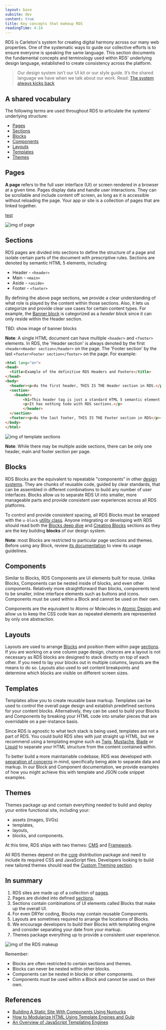```yaml
---
layout: base
subsite: dev
content: true
title: Key concepts that makeup RDS
readingTime: 4:14
---
```

RDS is Carleton's system for creating digital harmony across our many web properties. One of the systematic ways to guide our collective efforts is to ensure everyone is speaking the same language. This section documents the fundamental concepts and terminology used within RDS' underlying design language, established to create consistency across the platform.

> Our design system isn’t our UI kit or our style guide. It’s the shared language we have when we talk about our work. Read: [The system always kicks back](https://ux.shopify.com/the-system-always-kicks-back-d94b945407f2)

## A shared vocabulary

The following terms are used throughout RDS to articulate the systems’ underlying structure:

- [Pages](#pages)
- [Sections](#sections)
- [Blocks](#blocks)
- [Components](#components)
- [Layouts](#layouts)
- [Templates](#templates)
- [Themes](#themes)

## Pages

**A page** refers to the full user interface (UI) or screen rendered in a browser at a given time. Pages display data and handle user interactions. They can be scrollable and include content off screen, as long as it is accessible without reloading the page. Your app or site is a collection of pages that are linked together.

[test]({{site.url}}foo)

![img of page](http://cu-raven.s3.amazonaws.com/assets/img/docs/page.png)

## Sections

RDS pages are divided into sections to define the structure of a page and isolate certain parts of the document with prescriptive rules. Sections are denoted by semantic HTML 5 elements, including:

- Header - `<header>`
- Main - `<main>`
- Aside - `<aside>`
- Footer - `<footer>`

By defining the above page sections, we provide a clear understanding of what role is played by the content within those sections. Also, it lets us categorize and provide clear use cases for certain content types. For example, the [Banner block](#) is categorized as a *header block* since it can only reside within the Header section.

TBD: show image of banner blocks

**Note**: A single HTML document can have multiple `<header>` and `<footer>` elements. In RDS, the 'Header section' is always denoted by the first `<header>Header section</header>` on the page. The 'Footer section' by the last `<footer>Footer section</footer>` on the page. For example:

```html
<html lang="en">
<head>
  <title>Example of the definitive RDS Headers and Footers</title>
</head>
<body>
  <header><p>As the first header, THIS IS THE Header section in RDS.</p></header>
  <section>
    <header>
        <h1>This header tag is just a standard HTML 5 semantic element.</h1>
        <p>It has nothing todo with RDS sections.</p>
        </header>
  </section>
  <footer><p>As the last footer, THIS IS THE Footer section in RDS</p></footer>
</body>
</html>
```

![img of template sections ](http://cu-raven.s3.amazonaws.com/assets/img/docs/template.png)

**Note**: While there may be multiple aside sections, there can be only one header, main and footer section per page.

## Blocks

RDS Blocks are the equivalent to repeatable "components" in other [design systems](#). They are chunks of reusable code, guided by clear standards, that can be assembled in different combinations to build any number of user interfaces. Blocks allow us to separate RDS UI into smaller, more manageable parts and provide consistent user experiences across all RDS platforms.

To control and provide consistent spacing, all RDS Blocks must be wrapped with the `u-block` [utility class](#).  Anyone integrating or developing with RDS should read both the [Blocks deep dive](#) and [Creating Blocks](#) sections as they are the key building **blocks** of our design system.

**Note**: most Blocks are restricted to particular page sections and themes. Before using any Block, review [its documentation](#) to view its usage guidelines.

## Components

Similar to Blocks, RDS Components are UI elements built for reuse. Unlike Blocks, Components can be nested inside of blocks, and even other components. Relatively more straightforward than blocks, components tend to be smaller, inline interface elements such as buttons and icons. Components must be used within a Block and cannot be used on their own.


Components are the equivalent to Atoms or Molecules in [Atomic Design](http://bradfrost.com/blog/post/atomic-web-design/#atoms) and allow us to keep the CSS code lean as repeated elements are represented by only one abstraction.

## Layouts

 Layouts are used to arrange [Blocks](#) and position them within page [sections](#). If you are working on a one column page design, chances are a layout is not necessary as RDS blocks are designed to stack directly on top of each other. If you need to lay your blocks out in multiple columns, layouts are the means to do so. Layouts also used to set content breakpoints and determine which blocks are visible on different screen sizes.

## Templates

 Templates allow you to create reusable base markup. Templates can be used to control the overall page design and establish predefined sections for your content blocks. Alternatively, they can be used to build your Blocks and Components by breaking your HTML code into smaller pieces that are overridable on a per-instance basis.

 Since RDS is agnostic to what tech stack is being used, templates are not a part of RDS. You could build RDS sites with just straight up HTML, but we recommend using a templating engine such as [Twig](#), [Mustache](#), [Blade](#) or [Liquid](#) to separate your HTML structure from the content contained within.

To better build a more maintainable codebase, RDS was developed with [separation of concerns](#) in mind, specifically being able to separate data and markup. In our Block and Component documentation, we provide examples of how you might achieve this with template and JSON code snippet examples.

## Themes

Themes package up and contain everything needed to build and deploy your entire functional site, including your:

- assets (images, SVGs)
- templates,
- layouts,
- blocks, and components.

At this time, RDS ships with two themes: [CMS](#) and [Framework](#).

All RDS themes depend on the [core](#) distribution package and need to include its required CSS and JavaScript files.
Developers looking to build new tailored themes should read the [Custom Theming section](#).

## In summary

1. RDS sites are made up of a collection of [pages](#pages).
2. Pages are divided into defined [sections](#sections).
3. Sections contain combinations of UI elements called Blocks that make up the overall UI.
4. For even DRYer coding, Blocks may contain reusable Components.
5. Layouts are sometimes required to arrange the locations of Blocks.
6. We encourage developers to build their Blocks with templating engine and consider separating your date from your markup.
7. Themes package everything up to provide a consistent user experience.

![img of the RDS makeup](http://cu-raven.s3.amazonaws.com/assets/img/docs/makeup.png)

Remember:

- Blocks are often restricted to certain sections and themes.
- Blocks can never be nested within other blocks.
- Components can be nested in blocks or other components.
- Components must be used within a Block and cannot be used on their own.

## References

- [Building A Static Site With Components Using Nunjucks](https://www.smashingmagazine.com/2018/03/static-site-with-nunjucks/)
- [How to Modularize HTML Using Template Engines and Gulp](https://zellwk.com/blog/nunjucks-with-gulp/)
- [An Overview of JavaScript Templating Engines](https://www.sitepoint.com/overview-javascript-templating-engines/)
